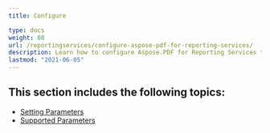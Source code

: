 ```yaml
---
title: Configure

type: docs
weight: 80
url: /reportingservices/configure-aspose-pdf-for-reporting-services/
description: Learn how to configure Aspose.PDF for Reporting Services to customize PDF output settings for your SSRS reports efficiently.
lastmod: "2021-06-05"
---
```


## This section includes the following topics:

- [Setting Parameters](/pdf/reportingservices/setting-parameters/)
- [Supported Parameters](/pdf/reportingservices/supported-parameters/)
